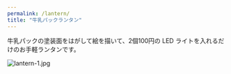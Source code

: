```yaml
---
permalink: /lantern/
title: "牛乳パックランタン"
---
```

牛乳パックの塗装面をはがして絵を描いて、2個100円の LED ライトを入れるだけのお手軽ランタンです。

![lantern-1.jpg](/bsc2019/assets/images/lantern-1.jpg)
